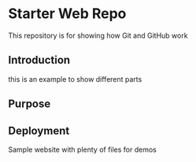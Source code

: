 # Starter Web Repo

This repository is for showing how Git and GitHub work

## Introduction

this is an example to show different parts

## Purpose

## Deployment

Sample website with plenty of files for demos